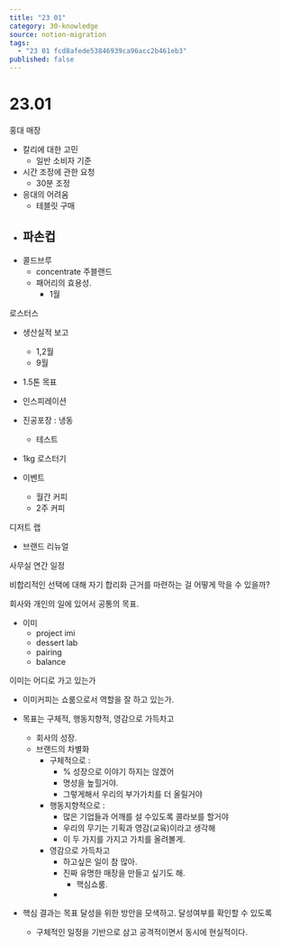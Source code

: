 ```yaml
---
title: "23 01"
category: 30-knowledge
source: notion-migration
tags:
  - "23 01 fcd8afede53846939ca96acc2b461eb3"
published: false
---
```


# 23.01

홍대 매장

* 칼리에 대한 고민
  * 일반 소비자 기준
* 시간 조정에 관한 요청
  * 30분 조정
* 응대의 어려움
  * 테블릿 구매
* ## 파손컵
* 콜드브루
  * concentrate 주블랜드
  * 패어리의 효용성.
    * 1월

로스터스

* 생산실적 보고
  * 1,2월
  * 9월

* 1.5톤 목표

* 인스피레이션

* 진공포장 : 냉동
  * 테스트

* 1kg 로스터기

* 이벤트
  * 월간 커피
  * 2주 커피

디저트 랩

* 브랜드 리뉴얼

사무실 연간 일정

비합리적인 선택에 대해 자기 합리화 근거를 마련하는 걸 어떻게 막을 수 있을까?

회사와 개인의 일에 있어서 공통의 목표.

* 이미
  * project imi
  * dessert lab
  * pairing
  * balance

이미는 어디로 가고 있는가

* 이미커피는 쇼룸으로서 역할을 잘 하고 있는가.

* 목표는 구체적, 행동지향적, 영감으로 가득차고
  * 회사의 성장.
  * 브랜드의 차별화
    * 구체적으로 :
      * % 성장으로 이야기 하지는 않겠어
      * 명성을 높힐거야.
      * 그렇게해서 우리의 부가가치를 더 올릴거야
    * 행동지향적으로 :
      * 많은 기업들과 어깨를 설 수있도록 콜라보를 할거야
      * 우리의 무기는 기획과 영감(교육)이라고 생각해
      * 이 두 가지를 가지고 가치를 올려볼게.
    * 영감으로 가득차고
      * 하고싶은 일이 참 많아.
      * 진짜 유명한 매장을 만들고 싶기도 해.
        * 핵심쇼룸.
      *

* 핵심 결과는 목표 달성을 위한 방안을 모색하고. 달성여부를 확인할 수 있도록
  * 구체적인 일정을 기반으로 삼고 공격적이면서 동시에 현실적이다.
